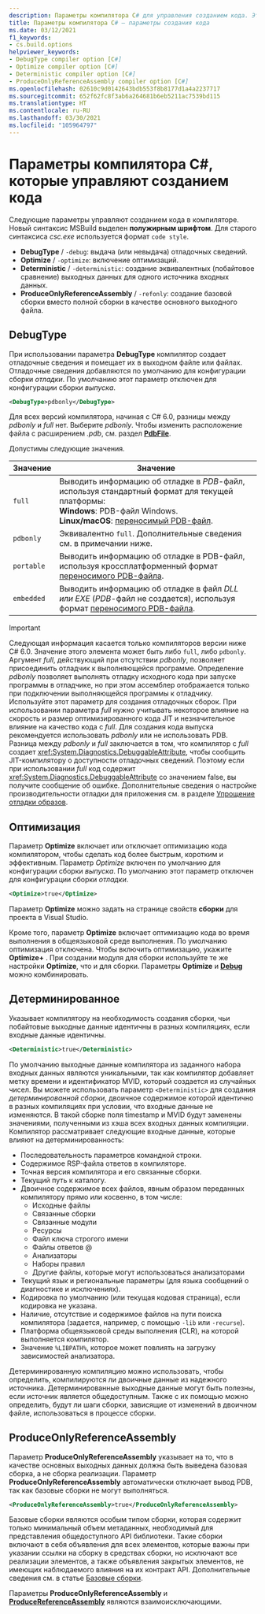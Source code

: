 ```yaml
---
description: Параметры компилятора C# для управления созданием кода. Эти параметры влияют на код, создаваемый компилятором для указанной компиляции.
title: Параметры компилятора C# — параметры создания кода
ms.date: 03/12/2021
f1_keywords:
- cs.build.options
helpviewer_keywords:
- DebugType compiler option [C#]
- Optimize compiler option [C#]
- Deterministic compiler option [C#]
- ProduceOnlyReferenceAssembly compiler option [C#]
ms.openlocfilehash: 02610c9d0142643bdb553f8b8177d1a4a2237717
ms.sourcegitcommit: 652f62fc8f3ab6a264681b6eb5211ac7539bd115
ms.translationtype: HT
ms.contentlocale: ru-RU
ms.lasthandoff: 03/30/2021
ms.locfileid: "105964797"
---
```

# <a name="c-compiler-options-that-control-code-generation"></a>Параметры компилятора C#, которые управляют созданием кода

Следующие параметры управляют созданием кода в компиляторе. Новый синтаксис MSBuild выделен **полужирным шрифтом**. Для старого синтаксиса *csc.exe* используется формат `code style`.

- **DebugType** / `-debug`: выдача (или невыдача) отладочных сведений.
- **Optimize** / `-optimize`: включение оптимизаций.
- **Deterministic** / `-deterministic`: создание эквивалентных (побайтовое сравнение) выходных данных для одного источника входных данных.
- **ProduceOnlyReferenceAssembly** / `-refonly`: создание базовой сборки вместо полной сборки в качестве основного выходного файла.

## <a name="debugtype"></a>DebugType

При использовании параметра **DebugType** компилятор создает отладочные сведения и помещает их в выходном файле или файлах. Отладочные сведения добавляются по умолчанию для конфигурации сборки *отладки*. По умолчанию этот параметр отключен для конфигурации сборки *выпуска*.

```xml
<DebugType>pdbonly</DebugType>
```

Для всех версий компилятора, начиная с C# 6.0, разницы между *pdbonly* и *full* нет. Выберите *pdbonly*. Чтобы изменить расположение файла с расширением *.pdb*, см. раздел [**PdbFile**](./advanced.md#pdbfile).

Допустимы следующие значения.

| Значение      | Значение                                                                                                 |
|------------|---------------------------------------------------------------------------------------------------------|
| `full`     | Выводить информацию об отладке в _PDB_-файл, используя стандартный формат для текущей платформы:<br>**Windows**: PDB-файл Windows. <br>**Linux/macOS**: [переносимый PDB-файл](https://github.com/dotnet/core/blob/main/Documentation/diagnostics/portable_pdb.md). |
| `pdbonly`  | Эквивалентно `full`. Дополнительные сведения см. в примечании ниже. |
| `portable` | Выводить информацию об отладке в PDB-файл, используя кроссплатформенный формат [переносимого PDB-файла](https://github.com/dotnet/core/blob/main/Documentation/diagnostics/portable_pdb.md). |
| `embedded` | Выводить информацию об отладке в файл _DLL или EXE_ (_PDB_-файл не создается), используя формат [переносимого PDB-файла](https://github.com/dotnet/core/blob/main/Documentation/diagnostics/portable_pdb.md). |

> [!IMPORTANT]
> Следующая информация касается только компиляторов версии ниже C# 6.0.
> Значение этого элемента может быть либо `full`, либо `pdbonly`. Аргумент *full*, действующий при отсутствии *pdbonly*, позволяет присоединить отладчик к выполняющейся программе. Определение *pdbonly* позволяет выполнять отладку исходного кода при запуске программы в отладчике, но при этом ассемблер отображается только при подключении выполняющейся программы к отладчику. Используйте этот параметр для создания отладочных сборок. При использовании параметра *full* нужно учитывать некоторое влияние на скорость и размер оптимизированного кода JIT и незначительное влияние на качество кода с *full*. Для создания кода выпуска рекомендуется использовать *pdbonly* или не использовать PDB. Разница между *pdbonly* и *full* заключается в том, что компилятор с *full* создает <xref:System.Diagnostics.DebuggableAttribute>, чтобы сообщить JIT-компилятору о доступности отладочных сведений. Поэтому если при использовании *full* код содержит <xref:System.Diagnostics.DebuggableAttribute> со значением false, вы получите сообщение об ошибке. Дополнительные сведения о настройке производительности отладки для приложения см. в разделе [Упрощение отладки образов](../../../framework/debug-trace-profile/making-an-image-easier-to-debug.md).

## <a name="optimize"></a>Оптимизация

Параметр **Optimize** включает или отключает оптимизацию кода компилятором, чтобы сделать код более быстрым, коротким и эффективным. Параметр *Optimize* включен по умолчанию для конфигурации сборки *выпуска*. По умолчанию этот параметр отключен для конфигурации сборки *отладки*.

```xml
<Optimize>true</Optimize>
```

Параметр **Optimize** можно задать на странице свойств **сборки** для проекта в Visual Studio.

Кроме того, параметр **Optimize** включает оптимизацию кода во время выполнения в общеязыковой среде выполнения. По умолчанию оптимизация отключена. Чтобы включить оптимизацию, укажите **Optimize+** . При создании модуля для сборки используйте те же настройки **Optimize**, что и для сборки. Параметры **Optimize** и [**Debug**](#debugtype) можно комбинировать.

## <a name="deterministic"></a>Детерминированное

Указывает компилятору на необходимость создания сборки, чьи побайтовые выходные данные идентичны в разных компиляциях, если входные данные идентичны.

```xml
<Deterministic>true</Deterministic>
```

По умолчанию выходные данные компилятора из заданного набора входных данных являются уникальными, так как компилятор добавляет метку времени и идентификатор MVID, который создается из случайных чисел. Вы можете использовать параметр `<Deterministic>` для создания *детерминированной сборки*, двоичное содержимое которой идентично в разных компиляциях при условии, что входные данные не изменяются. В такой сборке поля timestamp и MVID будут заменены значениями, полученными из хэша всех входных данных компиляции. Компилятор рассматривает следующие входные данные, которые влияют на детерминированность:

- Последовательность параметров командной строки.
- Содержимое RSP-файла ответов в компиляторе.
- Точная версия компилятора и его связанные сборки.
- Текущий путь к каталогу.
- Двоичное содержимое всех файлов, явным образом переданных компилятору прямо или косвенно, в том числе:
  - Исходные файлы
  - Связанные сборки
  - Связанные модули
  - Ресурсы
  - Файл ключа строгого имени
  - Файлы ответов @
  - Анализаторы
  - Наборы правил
  - Другие файлы, которые могут использоваться анализаторами
- Текущий язык и региональные параметры (для языка сообщений о диагностике и исключениях).
- Кодировка по умолчанию (или текущая кодовая страница), если кодировка не указана.
- Наличие, отсутствие и содержимое файлов на пути поиска компилятора (задается, например, с помощью `-lib` или `-recurse`).
- Платформа общеязыковой среды выполнения (CLR), на которой выполняется компилятор.
- Значение `%LIBPATH%`, которое может повлиять на загрузку зависимостей анализатора.

Детерминированную компиляцию можно использовать, чтобы определить, компилируются ли двоичные данные из надежного источника. Детерминированные выходные данные могут быть полезны, если источник является общедоступным. Также с их помощью можно определить, будут ли шаги сборки, зависящие от изменений в двоичном файле, использоваться в процессе сборки.

## <a name="produceonlyreferenceassembly"></a>ProduceOnlyReferenceAssembly

Параметр **ProduceOnlyReferenceAssembly** указывает на то, что в качестве основных выходных данных должна быть выведена базовая сборка, а не сборка реализации. Параметр **ProduceOnlyReferenceAssembly** автоматически отключает вывод PDB, так как базовые сборки не могут выполняться.

```xml
<ProduceOnlyReferenceAssembly>true</ProduceOnlyReferenceAssembly>
```

Базовые сборки являются особым типом сборки, которая содержит только минимальный объем метаданных, необходимый для представления общедоступного API библиотеки. Такие сборки включают в себя объявления для всех элементов, которые важны при указании ссылки на сборку в средствах сборки, но исключают все реализации элементов, а также объявления закрытых элементов, не имеющих наблюдаемого влияния на их контракт API. Дополнительные сведения см. в статье [Базовые сборки](../../../standard/assembly/reference-assemblies.md).

Параметры **ProduceOnlyReferenceAssembly** и [**ProduceReferenceAssembly**](output.md#producereferenceassembly) являются взаимоисключающими.

